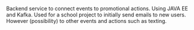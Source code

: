 Backend service to connect events to promotional actions. Using JAVA EE and Kafka. Used for a school project to initially send emails to new users. However (possibility) to other events and actions such as texting.
